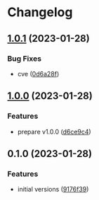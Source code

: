 # Changelog

## [1.0.1](https://github.com/bokoboshahni/ruby-monorepo-demo/compare/bar/v1.0.0...bar/v1.0.1) (2023-01-28)


### Bug Fixes

* cve ([0d6a28f](https://github.com/bokoboshahni/ruby-monorepo-demo/commit/0d6a28f3ecfa3add0e7f29d9b844e1130fd3096f))

## [1.0.0](https://github.com/bokoboshahni/ruby-monorepo-demo/compare/bar/v0.1.0...bar/v1.0.0) (2023-01-28)


### Features

* prepare v1.0.0 ([d6ce9c4](https://github.com/bokoboshahni/ruby-monorepo-demo/commit/d6ce9c40903bcc54231c642ae52913525a42a6c6))

## 0.1.0 (2023-01-28)


### Features

* initial versions ([9176f39](https://github.com/bokoboshahni/ruby-monorepo-demo/commit/9176f39aee4c42888d131a53e3715a44d5a45033))
